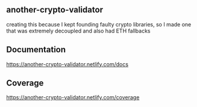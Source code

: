## another-crypto-validator

creating this because I kept founding faulty crypto libraries, so I made one that was extremely decoupled and also had ETH fallbacks


## Documentation
https://another-crypto-validator.netlify.com/docs

## Coverage
https://another-crypto-validator.netlify.com/coverage
